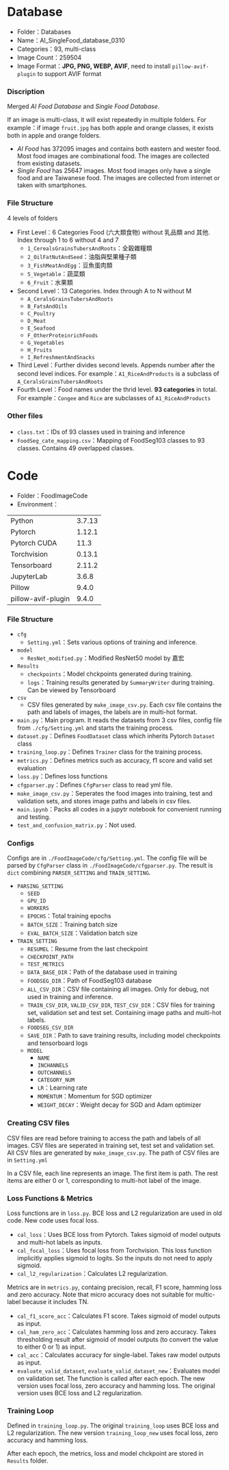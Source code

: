 # Database

- Folder：Databases
- Name：AI_SingleFood_database_0310
- Categories：93, multi-class
- Image Count：259504
- Image Format：**JPG, PNG, WEBP, AVIF**, need to install `pillow-avif-plugin` to support AVIF format

### Discription
Merged *AI Food Database* and *Single Food Database*.

If an image is multi-class, it will exist repeatedly in multiple folders. For example：if image `fruit.jpg` has both apple and orange classes, it exists both in apple and orange folders.
- *AI Food* has 372095 images and contains both eastern and wester food. Most food images are combinational food. The images are collected from existing datasets.
- *Single Food* has 25647 images. Most food images only have a single food and are Taiwanese food. The images are collected from internet or taken with smartphones.

### File Structure
4 levels of folders
- First Level：6 Categories Food (六大類食物) without 乳品類 and 其他. Index through 1 to 6 without 4 and 7
    - `1_CerealsGrainsTubersAndRoots`：全榖雜糧類
    - `2_OilFatNutAndSeed`：油脂與堅果種子類
    - `3_FishMeatAndEgg`：豆魚蛋肉類
    - `5_Vegetable`：蔬菜類
    - `6_Fruit`：水果類
- Second Level：13 Categories. Index through A to N without M
    - `A_CeralsGrainsTubersAndRoots`
    - `B_FatsAndOils`
    - `C_Poultry`
    - `D_Meat`
    - `E_Seafood`
    - `F_OtherProteinrichFoods`
    - `G_Vegetables`
    - `H_Fruits`
    - `I_RefreshmentAndSnacks`
- Third Level：Further divides second levels. Appends number after the second level indices. For example：`A1_RiceAndProducts` is a subclass of `A_CeralsGrainsTubersAndRoots`
- Fourth Level：Food names under the thrid level. **93 categories** in total. For example：`Congee` and `Rice` are subclasses of `A1_RiceAndProducts`

### Other files
- `class.txt`：IDs of 93 classes used in training and inference
- `FoodSeg_cate_mapping.csv`：Mapping of FoodSeg103 classes to 93 classes. Contains 49 overlapped classes.


# Code

- Folder：FoodImageCode
- Environment：
<table>
    <tr>
        <td>Python</td>
        <td>3.7.13</td> </tr>
    <tr>
        <td>Pytorch</td>
        <td>1.12.1</td> </tr>
    <tr>
        <td>Pytorch CUDA</td>
        <td>11.3</td> </tr>
    <tr>
        <td>Torchvision</td>
        <td>0.13.1</td>
    </tr>
    <tr>
        <td>Tensorboard</td>
        <td>2.11.2</td>
    </tr>
    <tr>
        <td>JupyterLab</td>
        <td>3.6.8</td>
    </tr>
    <tr>
        <td>Pillow</td>
        <td>9.4.0</td>
    </tr>
    <tr>
        <td>pillow-avif-plugin</td>
        <td>9.4.0</td>
    </tr>
</table>

### File Structure

- `cfg`
    - `Setting.yml`：Sets various options of training and inference.
- `model`
    - `ResNet_modified.py`：Modified ResNet50 model by 嘉宏
- `Results`
    - `checkpoints`：Model chckpoints generated during training.
    - `logs`：Training results generated by `SummaryWriter` during training. Can be viewed by Tensorboard
- `csv`
    - CSV files generated by `make_image_csv.py`. Each csv file contains the path and labels of images, the labels are in multi-hot format.
- `main.py`：Main program. It reads the datasets from 3 csv files, config file from `./cfg/Setting.yml` and starts the training process.
- `dataset.py`：Defines `FoodDataset` class which inherits Pytorch `Dataset` class
- `training_loop.py`：Defines `Trainer` class for the training process.
- `metrics.py`：Defines metrics such as accuracy, f1 score and valid set evaluation
- `loss.py`：Defines loss functions
- `cfgparser.py`：Defines `CfgParser` class to read yml file.
- `make_image_csv.py`：Seperates the food images into training, test and validation sets, and stores image paths and labels in csv files.
- `main.ipynb`：Packs all codes in a jupytr notebook for convenient running and testing.
- `test_and_confusion_matrix.py`：Not used.

### Configs

Configs are in `./FoodImageCode/cfg/Setting.yml`. The config file will be parsed by `CfgParser` class in `./FoodImageCode/cfgparser.py`.
The result is `dict` combining `PARSER_SETTING` and `TRAIN_SETTING`.

- `PARSING_SETTING`
    - `SEED`
    - `GPU_ID`
    - `WORKERS`
    - `EPOCHS`：Total training epochs
    - `BATCH_SIZE`：Training batch size
    - `EVAL_BATCH_SIZE`：Validation batch size
- `TRAIN_SETTING`
    - `RESUMEL`：Resume from the last checkpoint
    - `CHECKPOINT_PATH`
    - `TEST_METRICS`
    - `DATA_BASE_DIR`：Path of the database used in training
    - `FOODSEG_DIR`：Path of FoodSeg103 database
    - `ALL_CSV_DIR`：CSV file containing all images. Only for debug, not used in training and inference.
    - `TRAIN_CSV_DIR`, `VALID_CSV_DIR`, `TEST_CSV_DIR`：CSV files for training set, validation set and test set. Containing image paths and multi-hot labels.
    - `FOODSEG_CSV_DIR`
    - `SAVE_DIR`：Path to save training results, including model checkpoints and tensorboard logs
    - `MODEL`
        - `NAME`
        - `INCHANNELS`
        - `OUTCHANNELS`
        - `CATEGORY_NUM`
        - `LR`：Learning rate
        - `MOMENTUM`：Momentum for SGD optimizer
        - `WEIGHT_DECAY`：Weight decay for SGD and Adam optimizer

### Creating CSV files

CSV files are read before training to access the path and labels of all images. CSV files are seperated in training set, test set and validation set. All CSV files are generated by `make_image_csv.py`. The path of CSV files are in `Setting.yml`

In a CSV file, each line represents an image. The first item is path. The rest items are either 0 or 1, corresponding to multi-hot label of the image.

### Loss Functions & Metrics

Loss functions are in `loss.py`. BCE loss and L2 regularization are used in old code. New code uses focal loss.

- `cal_loss`：Uses BCE loss from Pytorch. Takes sigmoid of model outputs and multi-hot labels as inputs.
- `cal_focal_loss`：Uses focal loss from Torchvision. This loss function implicitly applies sigmoid to logits. So the inputs do not need to apply sigmoid.
- `cal_l2_regularization`：Calculates L2 regularization.

Metrics are in `metrics.py`, containg precision, recall, F1 score, hamming loss and zero accuracy. Note that micro accuracy does not suitable for multic-label because it includes TN.

- `cal_f1_score_acc`：Calculates F1 score. Takes sigmoid of model outputs as input.
- `cal_ham_zero_acc`：Calculates hamming loss and zero accuracy. Takes thresholding result after sigmoid of model outputs (to convert the value to either 0 or 1) as input.
- `cal_acc`：Calculates accuracy for single-label. Takes raw model outputs as input.
- `evaluate_valid_dataset`, `evaluate_valid_dataset_new`：Evaluates model on validation set. The function is called after each epoch. The new version uses focal loss, zero accuracy and hamming loss. The original version uses BCE loss and L2 regularization.

### Training Loop

Defined in `training_loop.py`. The original `training_loop` uses BCE loss and L2 regularization. The new version `training_loop_new` uses focal loss, zero accuracy and hamming loss.

After each epoch, the metrics, loss and model chckpoint are stored in `Results` folder.
